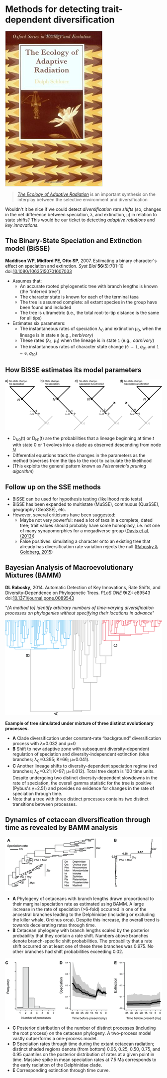 Methods for detecting trait-dependent diversification
=====================================================

![](bamm/schluter.jpg)

> [_The Ecology of Adaptive Radiation_](https://global.oup.com/academic/product/the-ecology-of-adaptive-radiation-9780198505235)
> is an important synthesis on the interplay between the selective environment and diversification

Wouldn't it be nice if we could detect _diversification rate shifts_ (so, changes in the net difference
between speciation, `λ`, and extinction, `μ`) in relation to state shifts? This would be our ticket to
detecting _adaptive ratiations_ and _key innovations_.

The Binary-State Speciation and Extinction model (BiSSE)
--------------------------------------------------------

**Maddison WP, Midford PE, Otto SP**, 2007. Estimating a binary character's effect on speciation and extinction.
_Syst Biol_ **56**(5):701-10
doi:[10.1080/10635150701607033](https://doi.org/10.1080/10635150701607033)

- Assumes that: 
  - An accurate rooted phylogenetic tree with branch lengths is known (the “inferred tree”) 
  - The character state is known for each of the terminal taxa
  - The tree is assumed complete: all extant species in the group have been found and included 
  - The tree is ultrametric (i.e., the total root-to-tip distance is the same for all tips)
- Estimates six parameters: 
  - The instantaneous rates of speciation λ<sub>0</sub> and extinction μ<sub>0</sub>, 
    when the lineage is in state `0` (e.g., _herbivory_)
  - These rates (λ<sub>1</sub>, μ<sub>1</sub>) when the lineage is in state `1` (e.g., _carnivory_)
  - The instantaneous rates of character state change (`0 ⟶ 1`, _q_<sub>01</sub> and `1 ⟶ 0`, _q_<sub>10</sub>)

How BiSSE estimates its model parameters
----------------------------------------

![](bamm/bisse.gif)

- D<sub>N0</sub>(t) or D<sub>N1</sub>(t) are the probabilities that a lineage beginning at time _t_ with state 0 or 1 
  evolves into a clade as observed descending from node _N_
- Differential equations track the changes in the parameters as the method traverses from the tips to the root to 
  calculate the likelihood
- (This exploits the general pattern known as _Felsenstein's pruning algorithm_)

Follow up on the SSE methods
----------------------------

- BiSSE can be used for hypothesis testing (likelihood ratio tests)
- BiSSE has been expanded to multistate (MuSSE), continuous (QuaSSE), geography (GeoSSE), etc.
- However, several criticisms have been suggested:
  - Maybe not very powerful: need a lot of taxa in a complete, dated tree; trait values should probably
    have some homoplasy, i.e. not one of many synapomorphies for a megadiverse group
    ([Davis et al. (2013)](https://doi.org/10.1186/1471-2148-13-38))
  - False positives: simulating a character onto an existing tree that already has diversification
    rate variation rejects the null ([Rabosky & Goldberg, 2015](https://doi.org/10.1093/sysbio/syu131))
  

Bayesian Analysis of Macroevolutionary Mixtures (BAMM)
------------------------------------------------------

**DL Rabosky**, 2014. Automatic Detection of Key Innovations, Rate Shifts, and Diversity-Dependence on 
Phylogenetic Trees. _PLoS ONE_ **9**(2): e89543 
doi:[10.1371/journal.pone.0089543](https://doi.org/10.1371/journal.pone.0089543)

"_[A method to] identify arbitrary numbers of time-varying diversification processes on phylogenies 
without specifying their locations in advance_"

![](bamm/bamm-tree.png)

**Example of tree simulated under mixture of three distinct evolutionary processes.**

- **A** Clade diversification under constant-rate “background” diversification process 
  with λ=0.032 and μ=0
- **B** Shift to new adaptive zone with subsequent diversity-dependent regulation of 
  speciation and diversity-independent extinction (blue branches; λ<sub>0</sub>=0.395; 
  K=66; μ=0.041). 
- **C** Another lineage shifts to diversity-dependent speciation regime (red branches; 
  λ<sub>0</sub>=0.21; K=97; μ=0.012). Total tree depth is 100 time units. Despite 
  undergoing two distinct diversity-dependent slowdowns in the rate of speciation, the 
  overall gamma statistic for the tree is positive (Pybus's γ=2.51) and provides no 
  evidence for changes in the rate of speciation through time. 
- Note that a tree with three distinct processes contains two distinct transitions 
  between processes.

Dynamics of cetacean diversification through time as revealed by BAMM analysis
------------------------------------------------------------------------------

![](bamm/whales-trees.png)

- **A** Phylogeny of cetaceans with branch lengths drawn proportional to their marginal 
  speciation rate as estimated using BAMM. A large increase in the rate of speciation 
  (>6-fold) occurred in one of the ancestral branches leading to the Delphinidae 
  (including or excluding the killer whale, Orcinus orca). Despite this increase, the 
  overall trend is towards decelerating rates through time. 
- **B** Cetacean phylogeny with branch lengths scaled by the posterior probability that 
  they contain a rate shift. Numbers above branches denote branch-specific shift 
  probabilities. The probability that a rate shift occurred on at least one of these 
  three branches was 0.975. No other branches had shift probabilities exceeding 0.02. 

![](bamm/whales-plots.png)

- **C** Posterior distribution of the number of distinct processes (including the root 
  process) on the cetacean phylogeny. A two-process model vastly outperforms a 
  one-process model. 
- **D** Speciation rates through time during the extant cetacean radiation; distinct shaded 
  regions denote (from bottom) 0.05, 0.25, 0.50, 0.75, and 0.95 quantiles on the 
  posterior distribution of rates at a given point in time. Massive spike in mean 
  speciation rates at 7.5 Ma corresponds to the early radiation of the Delphinidae clade. 
- **E** Corresponding extinction through time curve. 